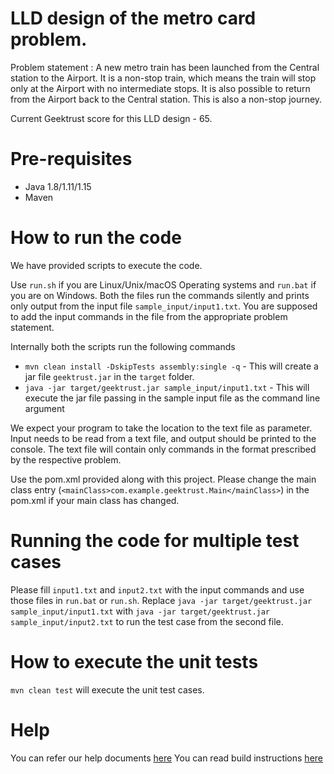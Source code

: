 # LLD design of the metro card problem. 

Problem statement :
A new metro train has been launched from the Central station to the Airport. It is a non-stop train, which means the train will stop only at the Airport with no intermediate stops. It is also possible to return from the Airport back to the Central station. This is also a non-stop journey.

Current Geektrust score for this LLD design - 65.

# Pre-requisites
* Java 1.8/1.11/1.15
* Maven

# How to run the code

We have provided scripts to execute the code. 

Use `run.sh` if you are Linux/Unix/macOS Operating systems and `run.bat` if you are on Windows.  Both the files run the commands silently and prints only output from the input file `sample_input/input1.txt`. You are supposed to add the input commands in the file from the appropriate problem statement. 

Internally both the scripts run the following commands 

 * `mvn clean install -DskipTests assembly:single -q` - This will create a jar file `geektrust.jar` in the `target` folder.
 * `java -jar target/geektrust.jar sample_input/input1.txt` - This will execute the jar file passing in the sample input file as the command line argument

 We expect your program to take the location to the text file as parameter. Input needs to be read from a text file, and output should be printed to the console. The text file will contain only commands in the format prescribed by the respective problem.

 Use the pom.xml provided along with this project. Please change the main class entry (`<mainClass>com.example.geektrust.Main</mainClass>`) in the pom.xml if your main class has changed.

 # Running the code for multiple test cases

 Please fill `input1.txt` and `input2.txt` with the input commands and use those files in `run.bat` or `run.sh`. Replace `java -jar target/geektrust.jar sample_input/input1.txt` with `java -jar target/geektrust.jar sample_input/input2.txt` to run the test case from the second file. 

 # How to execute the unit tests

 `mvn clean test` will execute the unit test cases.

# Help

You can refer our help documents [here](https://help.geektrust.com)
You can read build instructions [here](https://github.com/geektrust/coding-problem-artefacts/tree/master/Java)
